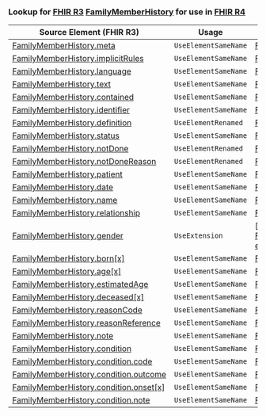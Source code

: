 ### Lookup for [FHIR R3](https://hl7.org/fhir/STU3/) [FamilyMemberHistory](https://hl7.org/fhir/STU3/FamilyMemberHistory.html) for use in [FHIR R4](https://hl7.org/fhir/R4/)

| Source Element (FHIR R3) | Usage | Target |
| -------------- | ----- | ------ |
| [FamilyMemberHistory.meta](https://hl7.org/fhir/STU3/FamilyMemberHistory.html#resource) | `UseElementSameName` | [FamilyMemberHistory.meta](https://hl7.org/fhir/R4/FamilyMemberHistory.html#resource) |
| [FamilyMemberHistory.implicitRules](https://hl7.org/fhir/STU3/FamilyMemberHistory.html#resource) | `UseElementSameName` | [FamilyMemberHistory.implicitRules](https://hl7.org/fhir/R4/FamilyMemberHistory.html#resource) |
| [FamilyMemberHistory.language](https://hl7.org/fhir/STU3/FamilyMemberHistory.html#resource) | `UseElementSameName` | [FamilyMemberHistory.language](https://hl7.org/fhir/R4/FamilyMemberHistory.html#resource) |
| [FamilyMemberHistory.text](https://hl7.org/fhir/STU3/FamilyMemberHistory.html#resource) | `UseElementSameName` | [FamilyMemberHistory.text](https://hl7.org/fhir/R4/FamilyMemberHistory.html#resource) |
| [FamilyMemberHistory.contained](https://hl7.org/fhir/STU3/FamilyMemberHistory.html#resource) | `UseElementSameName` | [FamilyMemberHistory.contained](https://hl7.org/fhir/R4/FamilyMemberHistory.html#resource) |
| [FamilyMemberHistory.identifier](https://hl7.org/fhir/STU3/FamilyMemberHistory.html#resource) | `UseElementSameName` | [FamilyMemberHistory.identifier](https://hl7.org/fhir/R4/FamilyMemberHistory.html#resource) |
| [FamilyMemberHistory.definition](https://hl7.org/fhir/STU3/FamilyMemberHistory.html#resource) | `UseElementRenamed` | [FamilyMemberHistory.instantiatesCanonical](https://hl7.org/fhir/R4/FamilyMemberHistory.html#resource) |
| [FamilyMemberHistory.status](https://hl7.org/fhir/STU3/FamilyMemberHistory.html#resource) | `UseElementSameName` | [FamilyMemberHistory.status](https://hl7.org/fhir/R4/FamilyMemberHistory.html#resource) |
| [FamilyMemberHistory.notDone](https://hl7.org/fhir/STU3/FamilyMemberHistory.html#resource) | `UseElementRenamed` | [FamilyMemberHistory.dataAbsentReason](https://hl7.org/fhir/R4/FamilyMemberHistory.html#resource) |
| [FamilyMemberHistory.notDoneReason](https://hl7.org/fhir/STU3/FamilyMemberHistory.html#resource) | `UseElementRenamed` | [FamilyMemberHistory.dataAbsentReason](https://hl7.org/fhir/R4/FamilyMemberHistory.html#resource) |
| [FamilyMemberHistory.patient](https://hl7.org/fhir/STU3/FamilyMemberHistory.html#resource) | `UseElementSameName` | [FamilyMemberHistory.patient](https://hl7.org/fhir/R4/FamilyMemberHistory.html#resource) |
| [FamilyMemberHistory.date](https://hl7.org/fhir/STU3/FamilyMemberHistory.html#resource) | `UseElementSameName` | [FamilyMemberHistory.date](https://hl7.org/fhir/R4/FamilyMemberHistory.html#resource) |
| [FamilyMemberHistory.name](https://hl7.org/fhir/STU3/FamilyMemberHistory.html#resource) | `UseElementSameName` | [FamilyMemberHistory.name](https://hl7.org/fhir/R4/FamilyMemberHistory.html#resource) |
| [FamilyMemberHistory.relationship](https://hl7.org/fhir/STU3/FamilyMemberHistory.html#resource) | `UseElementSameName` | [FamilyMemberHistory.relationship](https://hl7.org/fhir/R4/FamilyMemberHistory.html#resource) |
| [FamilyMemberHistory.gender](https://hl7.org/fhir/STU3/FamilyMemberHistory.html#resource) | `UseExtension` | [http://hl7.org/fhir/3.0/StructureDefinition/extension-FamilyMemberHistory.gender](StructureDefinition-ext-R3-FamilyMemberHistory.gender.html) |
| [FamilyMemberHistory.born[x]](https://hl7.org/fhir/STU3/FamilyMemberHistory.html#resource) | `UseElementSameName` | [FamilyMemberHistory.born[x]](https://hl7.org/fhir/R4/FamilyMemberHistory.html#resource) |
| [FamilyMemberHistory.age[x]](https://hl7.org/fhir/STU3/FamilyMemberHistory.html#resource) | `UseElementSameName` | [FamilyMemberHistory.age[x]](https://hl7.org/fhir/R4/FamilyMemberHistory.html#resource) |
| [FamilyMemberHistory.estimatedAge](https://hl7.org/fhir/STU3/FamilyMemberHistory.html#resource) | `UseElementSameName` | [FamilyMemberHistory.estimatedAge](https://hl7.org/fhir/R4/FamilyMemberHistory.html#resource) |
| [FamilyMemberHistory.deceased[x]](https://hl7.org/fhir/STU3/FamilyMemberHistory.html#resource) | `UseElementSameName` | [FamilyMemberHistory.deceased[x]](https://hl7.org/fhir/R4/FamilyMemberHistory.html#resource) |
| [FamilyMemberHistory.reasonCode](https://hl7.org/fhir/STU3/FamilyMemberHistory.html#resource) | `UseElementSameName` | [FamilyMemberHistory.reasonCode](https://hl7.org/fhir/R4/FamilyMemberHistory.html#resource) |
| [FamilyMemberHistory.reasonReference](https://hl7.org/fhir/STU3/FamilyMemberHistory.html#resource) | `UseElementSameName` | [FamilyMemberHistory.reasonReference](https://hl7.org/fhir/R4/FamilyMemberHistory.html#resource) |
| [FamilyMemberHistory.note](https://hl7.org/fhir/STU3/FamilyMemberHistory.html#resource) | `UseElementSameName` | [FamilyMemberHistory.note](https://hl7.org/fhir/R4/FamilyMemberHistory.html#resource) |
| [FamilyMemberHistory.condition](https://hl7.org/fhir/STU3/FamilyMemberHistory.html#resource) | `UseElementSameName` | [FamilyMemberHistory.condition](https://hl7.org/fhir/R4/FamilyMemberHistory.html#resource) |
| [FamilyMemberHistory.condition.code](https://hl7.org/fhir/STU3/FamilyMemberHistory.html#resource) | `UseElementSameName` | [FamilyMemberHistory.condition.code](https://hl7.org/fhir/R4/FamilyMemberHistory.html#resource) |
| [FamilyMemberHistory.condition.outcome](https://hl7.org/fhir/STU3/FamilyMemberHistory.html#resource) | `UseElementSameName` | [FamilyMemberHistory.condition.outcome](https://hl7.org/fhir/R4/FamilyMemberHistory.html#resource) |
| [FamilyMemberHistory.condition.onset[x]](https://hl7.org/fhir/STU3/FamilyMemberHistory.html#resource) | `UseElementSameName` | [FamilyMemberHistory.condition.onset[x]](https://hl7.org/fhir/R4/FamilyMemberHistory.html#resource) |
| [FamilyMemberHistory.condition.note](https://hl7.org/fhir/STU3/FamilyMemberHistory.html#resource) | `UseElementSameName` | [FamilyMemberHistory.condition.note](https://hl7.org/fhir/R4/FamilyMemberHistory.html#resource) |

